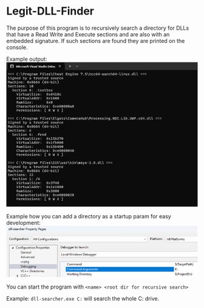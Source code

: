 # Legit-DLL-Finder

The purpose of this program is to recursively search a directory for DLLs that have a Read Write and Execute sections
and are also with an embedded signature. If such sections are found they are printed on the console.

Example output:
![Output](github/img/output.png)

Example how you can add a directory as a startup param for easy development:
![Debug params](github/img/startup%20params.png)

You can start the program with ```<name> <root dir for recursive search>```

Example: ```dll-searcher.exe C:``` will search the whole C: drive.
